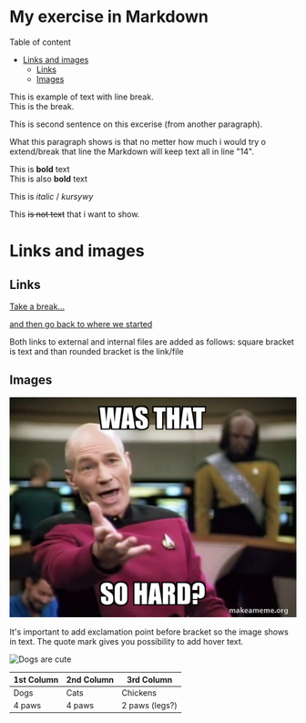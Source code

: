 <!-- Example of title -->
My exercise in Markdown
===
<!-- Here comes the table of content -->

<!-- Example of paragraph of text with line break -->
Table of content

- [Links and images](#links-and-images)
  - [Links](#links)
  - [Images](#images)


This is example of text with line break.  
This is the break.

This is second sentence on this excerise (from another paragraph).

<!-- Example of another paragraph -->
What this paragraph shows is that no metter how much i would try o extend/break that line the Markdown will keep text all in line "14".
<!-- Example of bold -->
This is **bold** text  
This is also __bold__ text

<!-- Example of italic  -->
This is _italic_ / _kursywy_

<!-- Example of text striketought  -->
This ~~is not text~~ that i want to show.

<!-- Example of headers -->
# Links and images
## Links


<!-- Example of external link -->

[Take a break...](https://www.youtube.com/watch?v=dQw4w9WgXcQ)

<!-- Example of link to another file -->

[and then go back to where we started](Empty.md)

Both links to external and internal files are added as follows: square bracket is text and than rounded bracket is the link/file

## Images

<!-- Example of an image from local file -->

![It is what it is](./Images/was-that-so-6572b19243.jpeg "memes")

It's important to add exclamation point before bracket so the image shows in text. The quote mark gives you possibility to add hover text.

<!-- Example of an image from internet/external links -->

![Dogs are cute](https://picsum.photos/id/237/536/354)

<!-- Example of an image with hover text -->

<!-- Example of equation or inline code -->

<!-- Example of a block of code -->

<!-- Example of code highlighting -->

<!-- Example of quote -->

<!-- Example of bullet list -->

<!-- Example of numbered list -->

<!-- Example of table -->

1st Column | 2nd Column | 3rd Column
---------- | ---------- | ----------
Dogs       | Cats       | Chickens
4 paws     | 4 paws     | 2 paws (legs?)

<!-- Paragraph after table -->